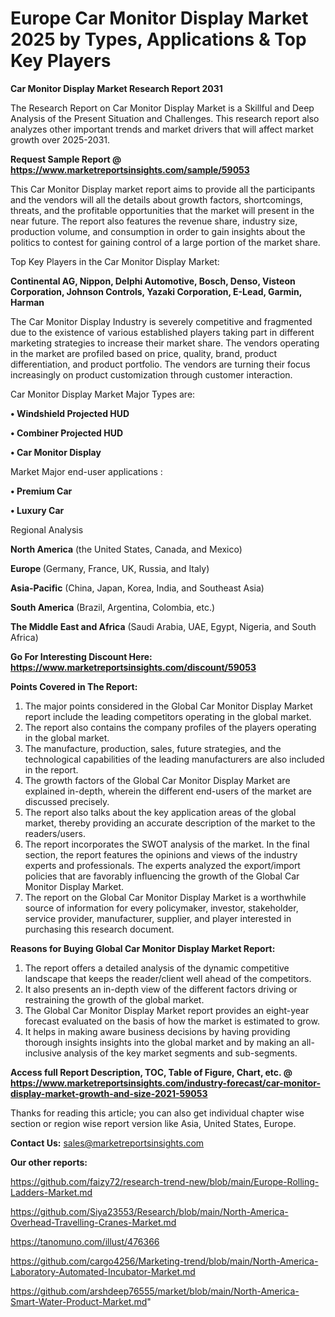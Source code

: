 # Europe Car Monitor Display Market 2025 by Types, Applications & Top Key Players

<strong>Car Monitor Display Market Research Report 2031</strong>

The Research Report on Car Monitor Display Market is a Skillful and Deep Analysis of the Present Situation and Challenges. This research report also analyzes other important trends and market drivers that will affect market growth over 2025-2031.

<strong>Request Sample Report @ <a href=https://www.marketreportsinsights.com/sample/59053>https://www.marketreportsinsights.com/sample/59053</a></strong>

This Car Monitor Display market report aims to provide all the participants and the vendors will all the details about growth factors, shortcomings, threats, and the profitable opportunities that the market will present in the near future. The report also features the revenue share, industry size, production volume, and consumption in order to gain insights about the politics to contest for gaining control of a large portion of the market share.

Top Key Players in the Car Monitor Display Market:

<strong>Continental AG, Nippon, Delphi Automotive, Bosch, Denso, Visteon Corporation, Johnson Controls, Yazaki Corporation, E-Lead, Garmin, Harman</strong>

The Car Monitor Display Industry is severely competitive and fragmented due to the existence of various established players taking part in different marketing strategies to increase their market share. The vendors operating in the market are profiled based on price, quality, brand, product differentiation, and product portfolio. The vendors are turning their focus increasingly on product customization through customer interaction.

Car Monitor Display Market Major Types are:

<strong>• Windshield Projected HUD

• Combiner Projected HUD

• Car Monitor Display</strong>

Market Major end-user applications :

<strong>• Premium Car

• Luxury Car</strong>

Regional Analysis

</u><strong><b>North America</b></strong> (the United States, Canada, and Mexico)

<strong><b>Europe </b></strong>(Germany, France, UK, Russia, and Italy)

<strong><b>Asia-Pacific</b></strong> (China, Japan, Korea, India, and Southeast Asia)

<strong><b>South America</b></strong> (Brazil, Argentina, Colombia, etc.)

<strong><b>The Middle East and Africa</b></strong> (Saudi Arabia, UAE, Egypt, Nigeria, and South Africa)

<strong>Go For Interesting Discount Here: <a href=https://www.marketreportsinsights.com/discount/59053>https://www.marketreportsinsights.com/discount/59053</a></strong>

<strong>Points Covered in The Report:</strong>
<ol>
  <li>The major points considered in the Global Car Monitor Display Market report include the leading competitors operating in the global market.</li>
  <li>The report also contains the company profiles of the players operating in the global market.</li>
  <li>The manufacture, production, sales, future strategies, and the technological capabilities of the leading manufacturers are also included in the report.</li>
  <li>The growth factors of the Global Car Monitor Display Market are explained in-depth, wherein the different end-users of the market are discussed precisely.</li>
  <li>The report also talks about the key application areas of the global market, thereby providing an accurate description of the market to the readers/users.</li>
  <li>The report incorporates the SWOT analysis of the market. In the final section, the report features the opinions and views of the industry experts and professionals. The experts analyzed the export/import policies that are favorably influencing the growth of the Global Car Monitor Display Market.</li>
  <li>The report on the Global Car Monitor Display Market is a worthwhile source of information for every policymaker, investor, stakeholder, service provider, manufacturer, supplier, and player interested in purchasing this research document.</li>
</ol>
<strong>Reasons for Buying Global Car Monitor Display Market Report:</strong>

<ol>
  <li>The report offers a detailed analysis of the dynamic competitive landscape that keeps the reader/client well ahead of the competitors.</li>
  <li>It also presents an in-depth view of the different factors driving or restraining the growth of the global market.</li>
  <li>The Global Car Monitor Display Market report provides an eight-year forecast evaluated on the basis of how the market is estimated to grow.</li>
  <li>It helps in making aware business decisions by having providing thorough insights insights into the global market and by making an all-inclusive analysis of the key market segments and sub-segments.</li>
</ol>
<strong>Access full Report Description, TOC, Table of Figure, Chart, etc. @ <a href=https://www.marketreportsinsights.com/industry-forecast/car-monitor-display-market-growth-and-size-2021-59053>https://www.marketreportsinsights.com/industry-forecast/car-monitor-display-market-growth-and-size-2021-59053</a></strong>


Thanks for reading this article; you can also get individual chapter wise section or region wise report version like Asia, United States, Europe.

<strong>Contact Us:</strong>
sales@marketreportsinsights.com

<strong>Our other reports:</strong>

<a href=https://github.com/faizy72/research-trend-new/blob/main/Europe-Rolling-Ladders-Market.md>https://github.com/faizy72/research-trend-new/blob/main/Europe-Rolling-Ladders-Market.md</a>

<a href=https://github.com/Siya23553/Research/blob/main/North-America-Overhead-Travelling-Cranes-Market.md>https://github.com/Siya23553/Research/blob/main/North-America-Overhead-Travelling-Cranes-Market.md</a>

<a href=https://tanomuno.com/illust/476366>https://tanomuno.com/illust/476366</a>

<a href=https://github.com/cargo4256/Marketing-trend/blob/main/North-America-Laboratory-Automated-Incubator-Market.md>https://github.com/cargo4256/Marketing-trend/blob/main/North-America-Laboratory-Automated-Incubator-Market.md</a>

<a href=https://github.com/arshdeep76555/market/blob/main/North-America-Smart-Water-Product-Market.md>https://github.com/arshdeep76555/market/blob/main/North-America-Smart-Water-Product-Market.md</a>"
